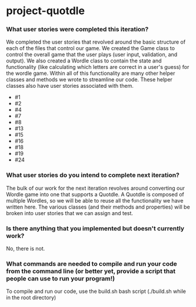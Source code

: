 # project-quotdle 

### What user stories were completed this iteration?
We completed the user stories that revolved around the basic structure of each of the files that control our game. We created the Game class to control the overall game that the user plays (user input, validation, and output). We also created a Wordle class to contain the state and functionality (like calculating which letters are correct in a user's guess) for the wordle game. Within all of this functionality are many other helper classes and methods we wrote to streamline our code. These helper classes also have user stories associated with them. 

* #1
* #2
* #4
* #7
* #8
* #13
* #15
* #16
* #18
* #19
* #24


### What user stories do you intend to complete next iteration?
The bulk of our work for the next iteration revolves around converting our Wordle game into one that supports a Quotdle. A Quotdle is composed of multiple Wordles, so we will be able to reuse all the functionality we have written here. The various classes (and their methods and properties) will be broken into user stories that we can assign and test. 


### Is there anything that you implemented but doesn't currently work?
No, there is not.


### What commands are needed to compile and run your code from the command line (or better yet, provide a script that people can use to run your program!)
To compile and run our code, use the build.sh bash script (./build.sh while in the root directory)
